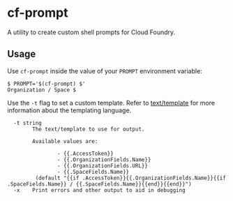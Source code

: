 # cf-prompt

A utility to create custom shell prompts for Cloud Foundry.

## Usage

Use `cf-prompt` inside the value of your `PROMPT` environment variable:

```
$ PROMPT='$(cf-prompt) $'
Organization / Space $ 
```

Use the `-t` flag to set a custom template. Refer to [text/template](https://golang.org/pkg/text/template/) for more information about the templating language.

```
  -t string
        The text/template to use for output.
    
        Available values are:
    
                - {{.AccessToken}}
                - {{.OrganizationFields.Name}}
                - {{.OrganizationFields.URL}}
                - {{.SpaceFields.Name}}
         (default "{{if .AccessToken}}{{.OrganizationFields.Name}}{{if .SpaceFields.Name}} / {{.SpaceFields.Name}}{{end}}{{end}}")
  -x    Print errors and other output to aid in debugging
```
